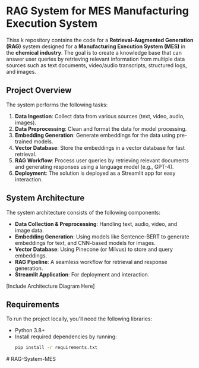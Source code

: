 # RAG System for MES Manufacturing Execution System

Thiss k repository contains the code for a **Retrieval-Augmented Generation (RAG)** system designed for a **Manufacturing Execution System (MES)** in the **chemical industry**. The goal is to create a knowledge base that can answer user queries by retrieving relevant information from multiple data sources such as text documents, video/audio transcripts, structured logs, and images.

## Project Overview

The system performs the following tasks:
1. **Data Ingestion**: Collect data from various sources (text, video, audio, images).
2. **Data Preprocessing**: Clean and format the data for model processing.
3. **Embedding Generation**: Generate embeddings for the data using pre-trained models.
4. **Vector Database**: Store the embeddings in a vector database for fast retrieval.
5. **RAG Workflow**: Process user queries by retrieving relevant documents and generating responses using a language model (e.g., GPT-4).
6. **Deployment**: The solution is deployed as a Streamlit app for easy interaction.

## System Architecture

The system architecture consists of the following components:
- **Data Collection & Preprocessing**: Handling text, audio, video, and image data.
- **Embedding Generation**: Using models like Sentence-BERT to generate embeddings for text, and CNN-based models for images.
- **Vector Database**: Using Pinecone (or Milvus) to store and query embeddings.
- **RAG Pipeline**: A seamless workflow for retrieval and response generation.
- **Streamlit Application**: For deployment and interaction.

[Include Architecture Diagram Here]

## Requirements

To run the project locally, you'll need the following libraries:
- Python 3.8+
- Install required dependencies by running:
  ```bash
  pip install -r requirements.txt
#   R A G - S y s t e m - M E S  
 